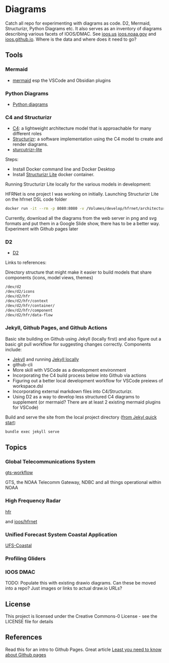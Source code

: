 
# Diagrams

 Catch all repo for experimenting with diagrams as code. D2, Mermaid, Structurizr, Python Diagrams etc.  It also serves as an inventory of diagrams describing various facets of IOOS/DMAC.  See [ioos.us](https://ioos.us/) [ioos.noaa.gov](https://ioos.noaa.gov/data/) and [ioos.github.io](https://ioos.github.io/).  Where is the data and where does it need to go?

## Tools

### Mermaid

- [mermaid](https://mermaid.js.org/) esp the VSCode and Obsidian plugins

### Python Diagrams

- [Python diagrams](https://diagrams.mingrammer.com/)

### C4 and Structurizr

- [C4](https://c4model.com/): a lightweight architecture model that is approachable for many different roles
- [Structurizr](https://docs.structurizr.com/): a software implementation using the C4 model to create and render diagrams.
- [sturcutrizr-lite](https://docs.structurizr.com/lite)


Steps:

- Install Docker command line and Docker Desktop
- Install [Structurizr Lite](https://docs.structurizr.com/lite/installation) docker container.

Running Structurizr Lite locally for the various models in development:

HFRNet is one project I was working on initially. Launching Structurizr Lite on the hfrnet DSL code folder

```zsh
docker run -it --rm -p 8080:8080 -v /Volumes/develop/hfrnet/architecture/:/usr/local/structurizr structurizr/lite
```

Currently, download all the diagrams from the web server in png and svg formats and put them in a Google Slide show, there has to be a better way.  Experiment with Github pages later

### D2

- [D2](https://d2lang.com/)

Links to references:

Directory structure that might make it easier to build models that share components (icons, model views, themes)
```zsh
/dev/d2
/dev/d2/icons
/dev/d2/hfr
/dev/d2/hfr/context
/dev/d2/hfr/container/
/dev/d2/hfr/component
/dev/d2/hfr/data-flow
```

### Jekyll, Github Pages, and Github Actions

Basic site building on Github using Jekyll (locally first) and also figure out a basic git pull workflow for suggesting changes correctly.  Components include:

- [Jekyll](https://docs.github.com/en/pages/setting-up-a-github-pages-site-with-jekyll) and running [Jekyll locally](https://docs.github.com/en/pages/setting-up-a-github-pages-site-with-jekyll/testing-your-github-pages-site-locally-with-jekyll)
- github-cli
- More skill with VSCode as a development environment
- Incorporating the C4 build process below into Github via actions
- Figuring out a better local development workflow for VSCode preiews of workspace.dsl
- Incorporating external markdown files into C4/Structurizr.
- Using D2 as a way to develop less structured C4 diagrams to supplement (or mermaid? There are at least 2 existing mermaid plugins for VSCode)

Build and serve the site from the local project directory ([from Jekyl quick start](https://jekyllrb.com/docs/):

```zsh
bundle exec jekyll serve
```

## Topics

### Global Telecommunications System

[gts-workflow](./gts-workflow/)

GTS, the NOAA Telecomm Gateway, NDBC and all things operational within NOAA

### High Frequency Radar

[hfr](./hfr)

and [ioos/hfrnet](http://github.com/ioos/hfrnet)

### Unified Forecast System Coastal Application

[UFS-Coastal](./ufs-coastal/)

### Profiling Gliders

### IOOS DMAC

TODO: Populate this with existing drawio diagrams.  Can these be moved into a repo?  Just images or links to actual draw.io URLs?

## License

This project is licensed under the Creative Commons-0 License - see the LICENSE file for details

## References

Read this for an intro to Github Pages.  Great article [Least you need to know about Github pages](https://tomcam.github.io/least-github-pages/)